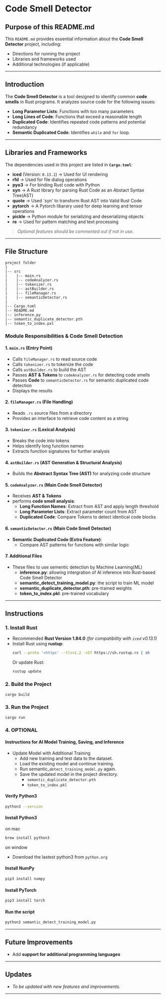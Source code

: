 # **Code Smell Detector**  

## **Purpose of this README.md**  
This `README.md` provides essential information about the **Code Smell Detector** project, including:  
- Directions for running the project  
- Libraries and frameworks used  
- Additional technologies (if applicable)  

---

## **Introduction**  
The **Code Smell Detector** is a tool designed to identify common **code smells** in Rust programs. It analyzes source code for the following issues:  
- **Long Parameter Lists**: Functions with too many parameters  
- **Long Lines of Code**: Functions that exceed a reasonable length  
- **Duplicated Code**: Identifies repeated code patterns and potential redundancy  
- **Semantic Duplicated Code**: Identifies `while` and `for` loop. 

---

## **Libraries and Frameworks**  
The dependencies used in this project are listed in **`Cargo.toml`**:  
- **iced** (Version: `0.13.1`) → Used for UI rendering  
- **rfd** → Used for file dialog operations  
- **pyo3** → For binding Rust code with Python
- **syn** → A Rust library for parsing Rust Code as an Abstact Syntax Tree(AST)
- **quote** → Used `syn' to transform Rust AST into Valid Rust Code
- **pytorch** → A Pytorch libarary used for deep learning and tensor operations  
- **pickle** → Python module for serializing and deserializing objects
- **re** → Used for pattern matching and text processing

> *Optional features should be commented out if not in use.*  

---

## **File Structure**  

```
project folder
|
|-- src
|    |-- main.rs
|    |-- codeAnalyzer.rs
|    |-- tokenizer.rs
|    |-- astBuilder.rs
|    |-- fileManager.rs 
|    |-- semanticDetector.rs 
|
|-- Cargo.toml
|-- README.md
|-- inference.py
|-- semantic_duplicate_detector.pth
|-- token_to_index.pxl

```

### **Module Responsibilities & Code Smell Detection**  

#### **1. `main.rs` (Entry Point)**  
- Calls `fileManager.rs` to read source code  
- Calls `tokenizer.rs` to tokenize the code  
- Calls `astBuilder.rs` to build the AST  
- Passes **AST & Tokens** to `codeAnalyzer.rs` for detecting code smells 
- Passes **Code** to `semanticDetector.rs` for semantic duplicated code detection
- Displays the results  

#### **2. `fileManager.rs` (File Handling)**  
- Reads `.rs` source files from a directory  
- Provides an interface to retrieve code content as a string  

#### **3. `tokenizer.rs` (Lexical Analysis)**  
- Breaks the code into tokens  
- Helps identify long function names  
- Extracts function signatures for further analysis  

#### **4. `astBuilder.rs` (AST Generation & Structural Analysis)**  
- Builds the **Abstract Syntax Tree (AST)** for analyzing code structure

#### **5. `codeAnalyzer.rs` (Main Code Smell Detector)**  
- Receives **AST & Tokens**
- performs **code smell analysis**:  
  - **Long Function Names**: Extract from AST and apply length threshold  
  - **Long Parameter Lists**: Extract parameter count from AST  
  - **Duplicated Code**: Compare Tokens to detect identical code blocks  

#### **6. `semanticDetector.rs` (Main Code Smell Detector)**
  - **Semantic Duplicated Code (Extra Feature)**:  
    - Compare AST patterns for functions with similar logic  

#### **7. Additional Files**
  - These files to use sementic detection by Machine Learning(ML)
    - **inference.py**: allowing intergration of AI inference into Rust-based Code Smell Detector
    - **semantic_detect_training_model.py**: the script to train ML model 
    - **semantic_duplicate_detector.pth**: pre-trained weights
    - **token_to_index.pkl**: pre-trained vocabulary

---

## **Instructions**  

### **1. Install Rust**  
- Recommended **Rust Version 1.84.0** *(for compatibility with `iced` v0.13.1)*  
- Install Rust using **rustup**:  
  ```sh
  curl --proto '=https' --tlsv1.2 -sSf https://sh.rustup.rs | sh
  ```
  Or update Rust:  
  ```sh
  rustup update
  ```

### **2. Build the Project**  
```sh
cargo build
```

### **3. Run the Project**  
```sh
cargo run
```

### **4. OPTIONAL**
#### **Instructions for AI Model Training, Saving, and Inference**
- Update Model with Additional Training
    - Add new training and test data to the dataset.
    - Load the existing model and continue training.
    - Run semantic_`detect_training_model.py` again.
    - Save the updated model in the project directory.
      - `semantic_duplicate_detector.pth`
      - `token_to_index.pkl`

#### **Verify Python3**
```sh
python3 --version
```

#### **Install Python3**
on mac
```sh
brew install python3
```
on window
- Download the lastest python3 from `python.org`

#### **Install NumPy**
```sh
pip3 install numpy
```

#### **Install PyTorch**
```sh
pip3 install torch
```

#### **Run the script**
```sh
python3 semantic_detect_training_model.py
```

---

## **Future Improvements**  
- Add **support for additional programming languages**  

---

## **Updates**  
- *To be updated with new features and improvements.*  

---
